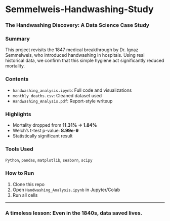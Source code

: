 # Semmelweis-Handwashing-Study
###  The Handwashing Discovery: A Data Science Case Study

###  Summary
This project revisits the 1847 medical breakthrough by Dr. Ignaz Semmelweis, who introduced handwashing in hospitals. Using real historical data, we confirm that this simple hygiene act significantly reduced mortality.

###  Contents
- `handwashing_analysis.ipynb`: Full code and visualizations
- `monthly_deaths.csv`: Cleaned dataset used
- `Handwashing_Analysis.pdf`: Report-style writeup

###  Highlights
-  Mortality dropped from **11.31% → 1.84%**
-  Welch’s t-test p-value: **8.99e-9**
-  Statistically significant result

###  Tools Used
`Python`, `pandas`, `matplotlib`, `seaborn`, `scipy`

###  How to Run
1. Clone this repo
2. Open `Handwashing_Analysis.ipynb` in Jupyter/Colab
3. Run all cells
---
###  A timeless lesson: Even in the 1840s, data saved lives.
